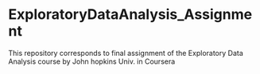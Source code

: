 # ExploratoryDataAnalysis_Assignment
This repository corresponds to final assignment of the Exploratory Data Analysis course by John hopkins Univ. in Coursera
